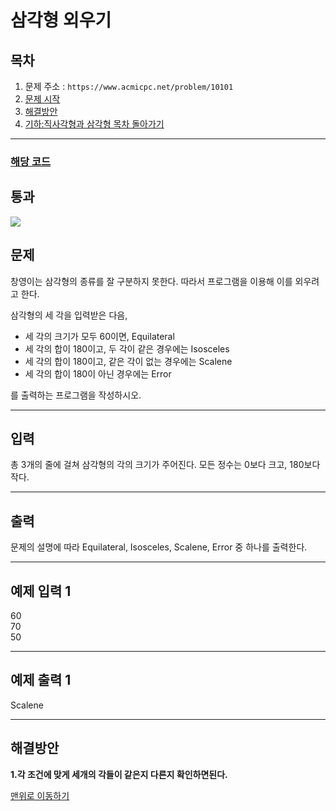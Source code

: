 # 삼각형 외우기

## 목차

1. 문제 주소 : `https://www.acmicpc.net/problem/10101`
2. [문제 시작](#문제)
3. [해결방안](#해결방안)
4. [기하:직사각형과 삼각형 목차 돌아가기](../README.md)
___

### [해당 코드](./삼각형외우기.java)

## 통과

<img src="https://github.com/user-attachments/assets/5ed24b08-a3fe-459f-b3d8-5e9d29f1bf86">

## 문제

창영이는 삼각형의 종류를 잘 구분하지 못한다. 따라서 프로그램을 이용해 이를 외우려고 한다.

삼각형의 세 각을 입력받은 다음,

+ 세 각의 크기가 모두 60이면, Equilateral
+ 세 각의 합이 180이고, 두 각이 같은 경우에는 Isosceles
+ 세 각의 합이 180이고, 같은 각이 없는 경우에는 Scalene
+ 세 각의 합이 180이 아닌 경우에는 Error

를 출력하는 프로그램을 작성하시오.
___

## 입력

총 3개의 줄에 걸쳐 삼각형의 각의 크기가 주어진다. 모든 정수는 0보다 크고, 180보다 작다.

___
## 출력

문제의 설명에 따라 Equilateral, Isosceles, Scalene, Error 중 하나를 출력한다.
___

## 예제 입력 1

60 <br>
70 <br>
50 

---

## 예제 출력 1

Scalene

---

## 해결방안
**1.각 조건에 맞게 세개의 각들이 같은지 다른지 확인하면된다.** <br>

[맨위로 이동하기](#삼각형-외우기)
